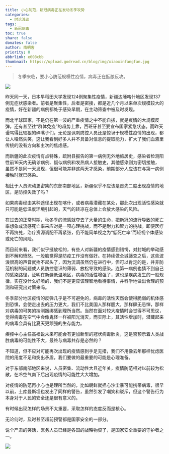 ```yaml
---
title: 小心防范，新冠病毒正在发动冬季攻势
categories:
  - 时论浅谈
tags:
  - 新冠病毒
toc: true
share: false
donates: false
author: 南朝客
priority: 0
abbrlink: e608cbb
thumbnail: https://upload.godread.cn/blog/img/xiaoxinfangfan.jpg
---
```


> 冬季来临，要小心防范规模性疫情，病毒正在酝酿反攻。

<!-- more -->

![](https://upload.godread.cn/blog/img/xiaoxinfangfan_01.jpg)

昨天同一天，日本早稻田大学发现124例聚集性疫情，新疆边陲喀什地区发现137例无症状感染者。前者是聚集性，后者是密接，都是近几个月以来单次规模较大的疫情，好在新疆的病例都处于感染早期，在主动筛查中被及时发现。



而北半球国家，不是仍在第一波的严重疫情之中不能自拔，就是疫情的大规模反弹，还有甚至往“群体免疫”的趋势上靠，西班牙甚至要宣布国家紧急状态。而昨天谩骂得比较狠的碎嘴子们，无论是讽刺防控人员还是惊讶于规模性疫情的出现，都让人哑然失笑，这让我看到好多人并不具备对信息的提取能力，扩大了我们血液里传统的没有方向和主次的焦虑感。



而新疆的此次疫情有点特殊，疏附县报告的第一病例无外地旅居史，感染者检测阳性前16天内无确诊病例、疑似病例和发热病人接触史，其他感染则为密切接触，虽然不是同一天发现，但很可能并非这两天才感染，前期部分人应该在与第一病例接触时就已感染。



相比于人员流动更密集的东部南部地区，新疆似乎不应该是首先二度出现疫情的地区，是防控失效了吗？



如果病毒经由某种途径出现在喀什，或者病毒潜藏在某处，那此次出现活性感染就只可能是低温度环境引起的，天气的转凉在总体上会放大感染的风险。



在过去的正常时期，秋冬季的流感就夺去了大量的生命，把新冠的流行导致的死亡率想象成流感死亡率来应对是一项心理挑战，而不是耐力和智力的挑战。即便医疗不再挤兑，治疗资源调配不再紧张，仍不能简单视之为“低死亡率”而轻视个体感染或死亡的风险。



而目前来看，我们似乎挺放松的，有些人对新疆的疫情感到错愕，对封城的举动感到不解和愤怒，一股脑觉得是防疫工作没有做好。在持续做全城筛查之后，这些波浪很高的声音就抬不起头了，因为流调虽然仍在进行中，但可以肯定的是，并非防范机制的问题或人员防控意识的薄弱、放松导致的感染。连第一病例也猜不到自己的感染路径，证明在新疆低温地区，病毒的活性增强了，这也是疾病发生的一般规律，实在没什么好喷的，我们不是更应该理智地看待事情，并科学地做出合理的预测和研究出对策来吗。



冬季部分地区疫情的反弹几乎是不可避免的，病毒的活性天然会使得脆弱的机体感到恐惧，会使走出去的压力更大，我们不比美国人那样胆大，那样肆无忌惮，那样对病毒的可笑的揣测捆绑感到理所当然。当然在面对较大疫情时会觉得不可思议，觉得病毒在空气中会像鬼怪一样被阳光消灭，而实际上，其活性增加时，潜藏起来的病毒会具有比夏天更顽强的生存能力。



疾控中心主任高福说未来可能会有更加新型的冠状病毒肺炎，这是否预示着人类战胜病毒的可能性不大，最终与病毒共存是必然的？



不知道，但不应对可能再次出现的疫情感到手足无措，我们不用像去年那样忧虑医院的用度不足和突出矛盾，我们要做的最重要的可能是心理准备。



对于东部南部地区来说，人员密集、流动性大且近年关，疫情防范相对以前较为松散，在冷空气南下后出现疫情的可能性大大增加。



对疫情的防范再小心也是理所当然的，比如朝鲜就担心沙尘暴可能携带病毒，很早以前，土库曼斯坦也发出了同样的警告，虽然引发了嘲笑和驳斥，但这个警告行为本身对于人民的安全还是很有意义的。



有时候出现怎样的场景不太重要，采取怎样的态度反而是核心。



无论何时，及时甚至超前预警都是国家安全的一部分。



说个严肃的笑话，医务人员已经是各国的战略物资了，是国家安全重要的守护者之一。

![](https://upload.godread.cn/blog/img/xiaoxinfangfan_02.jpg)

